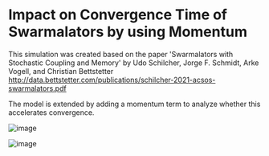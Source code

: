 # Impact on Convergence Time of Swarmalators by using Momentum

This simulation was created based on the paper 'Swarmalators with Stochastic Coupling and Memory' by Udo Schilcher, Jorge F. Schmidt, Arke Vogell, and Christian Bettstetter<br>
http://data.bettstetter.com/publications/schilcher-2021-acsos-swarmalators.pdf

The model is extended by adding a momentum term to analyze whether this accelerates convergence.

![image](https://user-images.githubusercontent.com/74835806/192149901-aab1fa8f-9649-46fc-b909-9d426c71c3ac.png)

![image](https://user-images.githubusercontent.com/74835806/192149909-d10cead2-9c80-45e9-9e21-7fb1d9085110.png)
